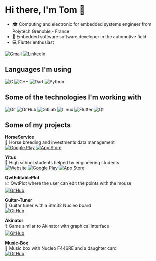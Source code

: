 # Hi there, I'm Tom 👋

-   :mortar_board: Computing and electronic for embedded systems engineer from Polytech Grenoble - France
-   :car: Embedded software software developer in the automotive field
-   :computer: Flutter enthusiast

[![Gmail](https://img.shields.io/badge/-GMAIL-D14836?style=for-the-badge&logo=gmail&logoColor=white)](mailto:tom.rivoire82@gmail.com)
[![LinkedIn](https://img.shields.io/badge/-LINKEDIN-0077B5?style=for-the-badge&logo=linkedin&logoColor=white)](https://www.linkedin.com/in/tom-rivoire/)

## Languages I'm using

![C](https://img.shields.io/badge/-C-000000?style=flat&logo=C)
![C++](https://img.shields.io/badge/-C++-000000?style=flat&logo=C%2B%2B&logoColor=00599C)
![Dart](https://img.shields.io/badge/-Dart-000000?style=flat&logo=Dart)
![Python](https://img.shields.io/badge/-Python-000000?style=flat&logo=python)

## Some of the technologies I'm working with

![Git](https://img.shields.io/badge/-Git-000000?style=flat&logo=git&logoColor=F05032)
![GitHub](https://img.shields.io/badge/-GitHub-000000?style=flat&logo=github&logoColor=FFFFFF)
![GitLab](https://img.shields.io/badge/-GitLab-000000?style=flat&logo=GitLab)
![Linux](https://img.shields.io/badge/-Linux-000000?style=flat&logo=linux&logoColor=FCC624)
![Flutter](https://img.shields.io/badge/-Flutter-000000?style=flat&logo=Flutter&logoColor=0000C0)
![Qt](https://img.shields.io/badge/-Qt-000000?style=flat&logo=Qt)

## Some of my projects

**HorseService**  
:horse_racing: Horse breeding and investments data management  
[![Google Play](https://img.shields.io/badge/-GooglePlay-000000?style=flat&logo=Google-Play)](https://play.google.com/store/apps/details?id=com.olivate.horse_service)
[![App Store](https://img.shields.io/badge/-AppStore-000000?style=flat&logo=App-Store)](https://apps.apple.com/us/app/id1506163591)  

**Yitus**  
:school_satchel: High school students helped by engineering students  
[![Website](https://img.shields.io/badge/-Website-000000?style=flat&logo=Google-Chrome)](https://yitus.fr)
[![Google Play](https://img.shields.io/badge/-GooglePlay-000000?style=flat&logo=Google-Play)](https://play.google.com/store/apps/details?id=com.polytech.yitus)
[![App Store](https://img.shields.io/badge/-AppStore-000000?style=flat&logo=App-Store)](https://apps.apple.com/us/app/id1511317507)  

**QwtEditablePlot**  
:chart_with_upwards_trend: QwtPlot where the user can edit the points with the mouse  
[![GitHub](https://img.shields.io/badge/-Repository-000000?style=flat&logo=github&logoColor=FFFFFF)](https://github.com/TomRvr/QwtEditablePlot)  

**Guitar-Tuner**  
:guitar: Guitar tuner with a Stm32 Nucleo board   
[![GitHub](https://img.shields.io/badge/-Repository-000000?style=flat&logo=github&logoColor=FFFFFF)](https://github.com/TomRvr/Guitar-Tuner)  

**Akinator**  
:question: Game similar to Akinator with graphical interface   
[![GitHub](https://img.shields.io/badge/-Repository-000000?style=flat&logo=github&logoColor=FFFFFF)](https://github.com/TomRvr/Akinator) 

**Music-Box**  
:musical_note: Music box with Nucleo F446RE and a daughter card   
[![GitHub](https://img.shields.io/badge/-Repository-000000?style=flat&logo=github&logoColor=FFFFFF)](https://github.com/TomRvr/Music-Box)   
<!--
**TomRvr/TomRvr** is a ✨ _special_ ✨ repository because its `README.md` (this file) appears on your GitHub profile.
icons : https://simpleicons.org
https://medium.com/@minamimunakata/how-to-store-images-for-use-in-readme-md-on-github-9fb54256e951
emojis https://gist.github.com/rxaviers/7360908
Here are some ideas to get you started:

- 🔭 I’m currently working on ...
- 🌱 I’m currently learning ...
- 👯 I’m looking to collaborate on ...
- 🤔 I’m looking for help with ...
- 💬 Ask me about ...
- 📫 How to reach me: ...
- 😄 Pronouns: ...
- ⚡ Fun fact: ...
-->
